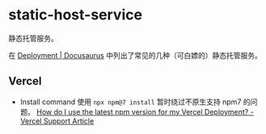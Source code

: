 static-host-service
===

静态托管服务。

在 [Deployment | Docusaurus](https://docusaurus.io/docs/deployment) 中列出了常见的几种（可白嫖的）静态托管服务。

## Vercel

- Install command 使用 `npx npm@7 install` 暂时绕过不原生支持 npm7 的问题。  [How do I use the latest npm version for my Vercel Deployment? - Vercel Support Article](https://vercel.com/support/articles/how-do-i-use-the-latest-npm-version-for-my-vercel-deployment?query=npm%20version)

